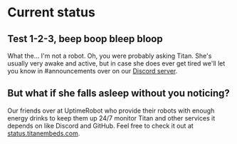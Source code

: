 # Current status
## Test 1-2-3, beep boop bleep bloop
What the... I'm not a robot. Oh, you were probably asking Titan. She's usually very awake and active, but in case she does ever get tired we'll let you know in #announcements over on our [Discord server](https://discordapp.com/invite/pFDDtcN).

## But what if she falls asleep without you noticing?
Our friends over at UptimeRobot who provide their robots with enough energy drinks to keep them up 24/7 monitor Titan and other services it depends on like Discord and GitHub. Feel free to check it out at [status.titanembeds.com](https://status.titanembeds.com).
